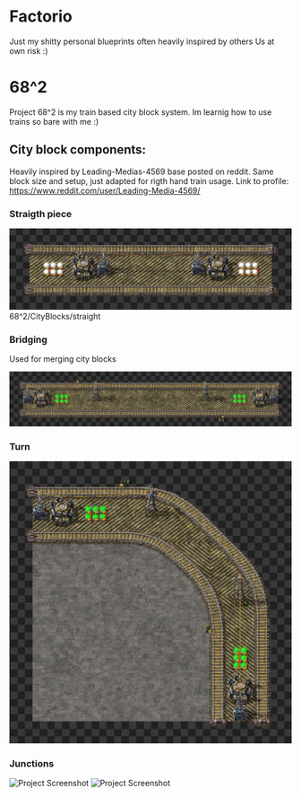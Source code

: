 # Factorio
Just my shitty personal blueprints often heavily inspired by others
Us at own risk :)



# 68^2
Project 68^2 is my train based city block system. Im learnig how to use trains so bare with me :)

## City block components:
Heavily inspired by Leading-Medias-4569 base posted on reddit. Same block size and setup, just adapted for rigth hand train usage.
Link to profile: https://www.reddit.com/user/Leading-Media-4569/
### Straigth piece 
![Project Screenshot](68^2/CityBlocks/straigth.png)
68^2/CityBlocks/straight

### Bridging
Used for merging city blocks

![Project Screenshot](68^2/CityBlocks/bridge.png)

### Turn
![Project Screenshot](68^2/CityBlocks/turn.png)

### Junctions

![Project Screenshot](68^2/CityBlocks/junction.png)
![Project Screenshot](68^2/CityBlocks/t-junction.png)
